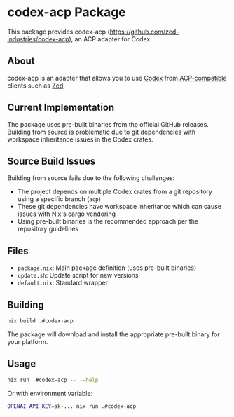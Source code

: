 # codex-acp Package

This package provides codex-acp (https://github.com/zed-industries/codex-acp), an ACP adapter for Codex.

## About

codex-acp is an adapter that allows you to use [Codex](https://github.com/openai/codex) from [ACP-compatible](https://agentclientprotocol.com) clients such as [Zed](https://zed.dev).

## Current Implementation

The package uses pre-built binaries from the official GitHub releases. Building from source is problematic due to git dependencies with workspace inheritance issues in the Codex crates.

## Source Build Issues

Building from source fails due to the following challenges:

- The project depends on multiple Codex crates from a git repository using a specific branch (`acp`)
- These git dependencies have workspace inheritance which can cause issues with Nix's cargo vendoring
- Using pre-built binaries is the recommended approach per the repository guidelines

## Files

- `package.nix`: Main package definition (uses pre-built binaries)
- `update.sh`: Update script for new versions
- `default.nix`: Standard wrapper

## Building

```bash
nix build .#codex-acp
```

The package will download and install the appropriate pre-built binary for your platform.

## Usage

```bash
nix run .#codex-acp -- --help
```

Or with environment variable:

```bash
OPENAI_API_KEY=sk-... nix run .#codex-acp
```
